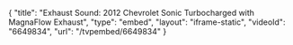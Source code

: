 {
    "title": "Exhaust Sound: 2012 Chevrolet Sonic Turbocharged with MagnaFlow Exhaust",
    "type": "embed",
    "layout": "iframe-static",
    "videoId": "6649834",
    "url": "\/tvpembed\/6649834"
}